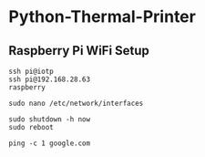 Python-Thermal-Printer
======================

## Raspberry Pi WiFi Setup

    ssh pi@iotp
    ssh pi@192.168.28.63
    raspberry

    sudo nano /etc/network/interfaces

    sudo shutdown -h now
    sudo reboot

    ping -c 1 google.com

